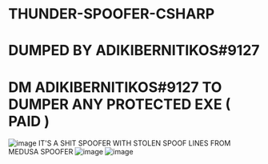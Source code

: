 # THUNDER-SPOOFER-CSHARP
# DUMPED BY ADIKIBERNITIKOS#9127 
# DM ADIKIBERNITIKOS#9127 TO DUMPER ANY PROTECTED EXE ( PAID ) 
![image](https://user-images.githubusercontent.com/104916881/183466203-9b9debf6-d4db-4d95-9aac-95883091b0ab.png)
IT'S A SHIT SPOOFER WITH STOLEN SPOOF LINES FROM MEDUSA SPOOFER ![image](https://user-images.githubusercontent.com/104916881/183466516-2864dd32-1512-4cef-841a-3c1691ffef10.png)
![image](https://user-images.githubusercontent.com/104916881/183466693-a3606033-485e-4f57-b70a-a79ae1160838.png)
